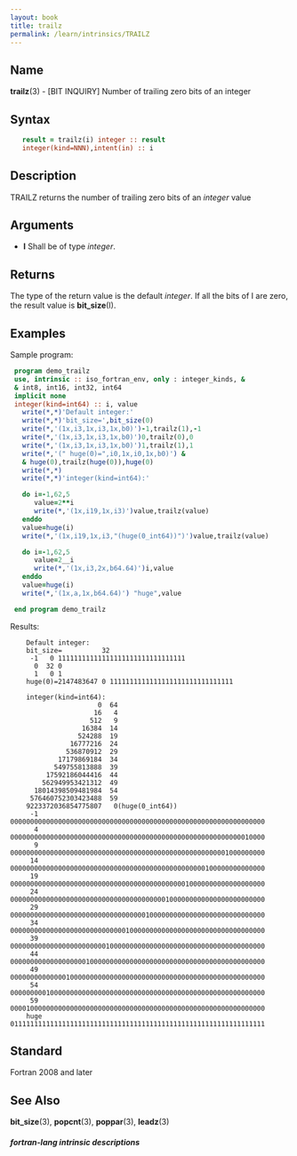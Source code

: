 ```yaml
---
layout: book
title: trailz
permalink: /learn/intrinsics/TRAILZ
---
```

## __Name__

__trailz__(3) - \[BIT INQUIRY\] Number of trailing zero bits of an integer

## __Syntax__
```fortran
   result = trailz(i) integer :: result
   integer(kind=NNN),intent(in) :: i
```

## __Description__

TRAILZ returns the number of trailing zero bits of an _integer_ value

## __Arguments__

  - __I__
    Shall be of type _integer_.

## __Returns__

The type of the return value is the default _integer_. If all the bits of
I are zero, the result value is __bit\_size__(I).

## __Examples__

Sample program:

```fortran
 program demo_trailz
 use, intrinsic :: iso_fortran_env, only : integer_kinds, &
 & int8, int16, int32, int64
 implicit none
 integer(kind=int64) :: i, value
   write(*,*)'Default integer:'
   write(*,*)'bit_size=',bit_size(0)
   write(*,'(1x,i3,1x,i3,1x,b0)')-1,trailz(1),-1
   write(*,'(1x,i3,1x,i3,1x,b0)')0,trailz(0),0
   write(*,'(1x,i3,1x,i3,1x,b0)')1,trailz(1),1
   write(*,'(" huge(0)=",i0,1x,i0,1x,b0)') &
   & huge(0),trailz(huge(0)),huge(0)
   write(*,*)
   write(*,*)'integer(kind=int64):'

   do i=-1,62,5
      value=2**i
      write(*,'(1x,i19,1x,i3)')value,trailz(value)
   enddo
   value=huge(i)
   write(*,'(1x,i19,1x,i3,"(huge(0_int64))")')value,trailz(value)

   do i=-1,62,5
      value=2__i
      write(*,'(1x,i3,2x,b64.64)')i,value
   enddo
   value=huge(i)
   write(*,'(1x,a,1x,b64.64)') "huge",value

 end program demo_trailz
```

Results:

```
    Default integer:
    bit_size=          32
     -1   0 11111111111111111111111111111111
      0  32 0
      1   0 1
    huge(0)=2147483647 0 1111111111111111111111111111111

    integer(kind=int64):
                      0  64
                     16   4
                    512   9
                  16384  14
                 524288  19
               16777216  24
              536870912  29
            17179869184  34
           549755813888  39
         17592186044416  44
        562949953421312  49
      18014398509481984  54
     576460752303423488  59
    9223372036854775807   0(huge(0_int64))
     -1  0000000000000000000000000000000000000000000000000000000000000000
      4  0000000000000000000000000000000000000000000000000000000000010000
      9  0000000000000000000000000000000000000000000000000000001000000000
     14  0000000000000000000000000000000000000000000000000100000000000000
     19  0000000000000000000000000000000000000000000010000000000000000000
     24  0000000000000000000000000000000000000001000000000000000000000000
     29  0000000000000000000000000000000000100000000000000000000000000000
     34  0000000000000000000000000000010000000000000000000000000000000000
     39  0000000000000000000000001000000000000000000000000000000000000000
     44  0000000000000000000100000000000000000000000000000000000000000000
     49  0000000000000010000000000000000000000000000000000000000000000000
     54  0000000001000000000000000000000000000000000000000000000000000000
     59  0000100000000000000000000000000000000000000000000000000000000000
    huge 0111111111111111111111111111111111111111111111111111111111111111
```

## __Standard__

Fortran 2008 and later

## __See Also__

__bit\_size__(3), __popcnt__(3), __poppar__(3), __leadz__(3)

##### fortran-lang intrinsic descriptions
